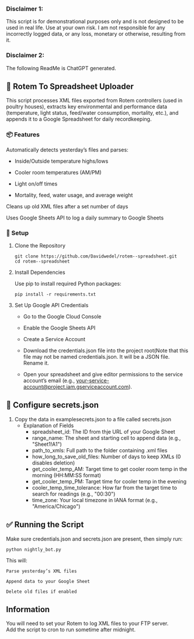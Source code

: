 ### Disclaimer 1:
This script is for demonstrational purposes only and is not designed to be used in real life. Use at your own risk. I am not responsible for any incorrectly logged data, or any loss, monetary or otherwise, resulting from it. 
### Disclaimer 2: 
The following ReadMe is ChatGPT generated. 

## 🐓 Rotem To Spreadsheet Uploader

This script processes XML files exported from Rotem controllers (used in poultry houses), extracts key environmental and performance data (temperature, light status, feed/water consumption, mortality, etc.), and appends it to a Google Spreadsheet for daily recordkeeping.
### 📦 Features

 Automatically detects yesterday’s files and parses:

* Inside/Outside temperature highs/lows

* Cooler room temperatures (AM/PM)

* Light on/off times

* Mortality, feed, water usage, and average weight

Cleans up old XML files after a set number of days

Uses Google Sheets API to log a daily summary to Google Sheets

### 🔧 Setup
1. Clone the Repository

    ```git clone https://github.com/Davidwedel/rotem--spreadsheet.git```<br>
    ```cd rotem--spreadsheet```

2. Install Dependencies

    Use pip to install required Python packages:

    ```pip install -r requirements.txt```

3. Set Up Google API Credentials

   * Go to the Google Cloud Console

   * Enable the Google Sheets API

   * Create a Service Account

   * Download the credentials.json file into the project root(Note that this file may not be named credentials.json. It will be a JSON file. Rename it.

   * Open your spreadsheet and give editor permissions to the service account’s email (e.g., your-service-account@project.iam.gserviceaccount.com).
## 🔐 Configure secrets.json

1. Copy the data in examplesecrets.json to a file called secrets.json
   * Explanation of Fields
        * spreadsheet_id:                  The ID from thje URL of your Google Sheet<br>
        * range_name:                      The sheet and starting cell to append data (e.g., "Sheet1!A1")<br>
        * path_to_xmls:                    Full path to the folder containing .xml files<br>
        * how_long_to_save_old_files:     Number of days to keep XMLs (0 disables deletion)<br>
        * get_cooler_temp_AM:             Target time to get cooler room temp in the morning (HH:MM:SS format)<br>
        * get_cooler_temp_PM:             Target time for cooler temp in the evening<br>
        * cooler_temp_time_tolerance:     How far from the target time to search for readings (e.g., "00:30")<br>
        * time_zone:                      Your local timezone in IANA format (e.g., "America/Chicago")<br>
        
## ✅ Running the Script

Make sure credentials.json and secrets.json are present, then simply run:

```python nightly_bot.py```

This will:

    Parse yesterday’s XML files

    Append data to your Google Sheet

    Delete old files if enabled

## Information
You will need to set your Rotem to log XML files to your FTP server. <br>
Add the script to cron to run sometime after midnight.
